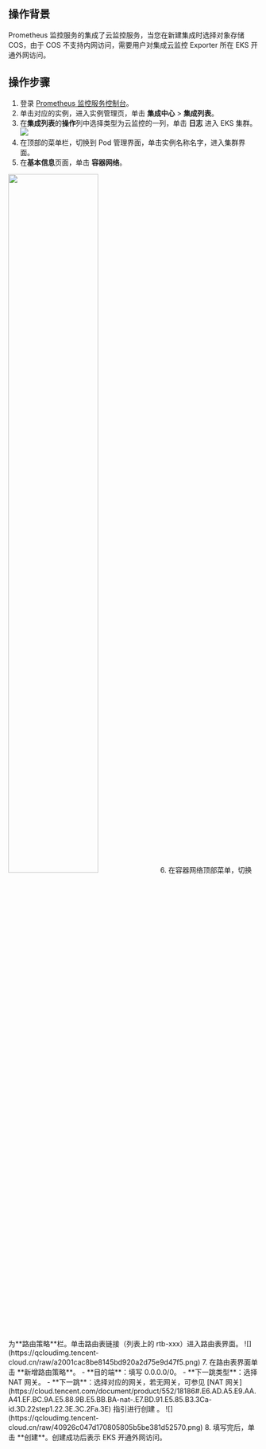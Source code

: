 ## 操作背景
Prometheus 监控服务的集成了云监控服务，当您在新建集成时选择对象存储 COS，由于 COS 不支持内网访问，需要用户对集成云监控 Exporter 所在 EKS 开通外网访问。


## 操作步骤
1. 登录 [Prometheus 监控服务控制台](https://console.cloud.tencent.com/monitor/prometheus)。
2. 单击对应的实例，进入实例管理页，单击 **集成中心** > **集成列表**。
3. 在**集成列表**的**操作**列中选择类型为云监控的一列，单击 **日志** 进入 EKS 集群。
![](https://qcloudimg.tencent-cloud.cn/raw/b530661b793a667fa09d8988e4b8f8e4.png)
4. 在顶部的菜单栏，切换到 Pod 管理界面，单击实例名称名字，进入集群界面。
5. 在**基本信息**页面，单击 **容器网络**。
<img src="https://qcloudimg.tencent-cloud.cn/raw/3cfd0c417180bc30c7636c68e683da00.png" width="60%">
6. 在容器网络顶部菜单，切换为**路由策略**栏。单击路由表链接（列表上的 rtb-xxx）进入路由表界面。
![](https://qcloudimg.tencent-cloud.cn/raw/a2001cac8be8145bd920a2d75e9d47f5.png)
7. 在路由表界面单击 **新增路由策略**。
 - **目的端**：填写 0.0.0.0/0。
 - **下一跳类型**：选择 NAT 网关。
 - **下一跳**：选择对应的网关，若无网关，可参见 [NAT 网关](https://cloud.tencent.com/document/product/552/18186#.E6.AD.A5.E9.AA.A41.EF.BC.9A.E5.88.9B.E5.BB.BA-nat-.E7.BD.91.E5.85.B3.3Ca-id.3D.22step1.22.3E.3C.2Fa.3E) 指引进行创建 。
![](https://qcloudimg.tencent-cloud.cn/raw/40926c047d170805805b5be381d52570.png)
8. 填写完后，单击 **创建**。创建成功后表示 EKS 开通外网访问。
